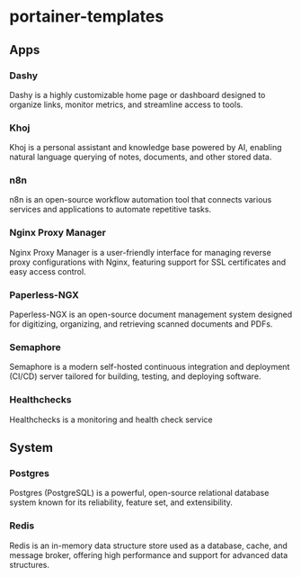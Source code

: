 # portainer-templates

## Apps

### Dashy

Dashy is a highly customizable home page or dashboard designed to organize links, monitor metrics, and streamline access to tools.

### Khoj

Khoj is a personal assistant and knowledge base powered by AI, enabling natural language querying of notes, documents, and other stored data.

### n8n

n8n is an open-source workflow automation tool that connects various services and applications to automate repetitive tasks.

### Nginx Proxy Manager

Nginx Proxy Manager is a user-friendly interface for managing reverse proxy configurations with Nginx, featuring support for SSL certificates and easy access control.

### Paperless-NGX

Paperless-NGX is an open-source document management system designed for digitizing, organizing, and retrieving scanned documents and PDFs.

### Semaphore

Semaphore is a modern self-hosted continuous integration and deployment (CI/CD) server tailored for building, testing, and deploying software.

### Healthchecks

Healthchecks is a monitoring and health check service

## System

### Postgres

Postgres (PostgreSQL) is a powerful, open-source relational database system known for its reliability, feature set, and extensibility.

### Redis

Redis is an in-memory data structure store used as a database, cache, and message broker, offering high performance and support for advanced data structures.